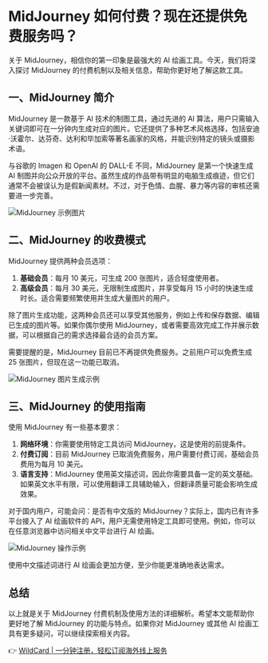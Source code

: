 # MidJourney 如何付费？现在还提供免费服务吗？

关于 MidJourney，相信你的第一印象是最强大的 AI 绘画工具。今天，我们将深入探讨 MidJourney 的付费机制以及相关信息，帮助你更好地了解这款工具。

## 一、MidJourney 简介

MidJourney 是一款基于 AI 技术的制图工具，通过先进的 AI 算法，用户只需输入关键词即可在一分钟内生成对应的图片。它还提供了多种艺术风格选择，包括安迪·沃霍尔、达芬奇、达利和毕加索等著名画家的风格，并能识别特定的镜头或摄影术语。

与谷歌的 Imagen 和 OpenAI 的 DALL-E 不同，MidJourney 是第一个快速生成 AI 制图并向公众开放的平台。虽然生成的作品带有明显的电脑生成痕迹，但它们通常不会被误认为是假新闻素材。不过，对于色情、血腥、暴力等内容的审核还需要进一步完善。

![MidJourney 示例图片](https://bbtdd.com/img/9304403664.webp)

## 二、MidJourney 的收费模式

MidJourney 提供两种会员选项：

1. **基础会员**：每月 10 美元，可生成 200 张图片，适合轻度使用者。
2. **高级会员**：每月 30 美元，无限制生成图片，并享受每月 15 小时的快速生成时长。适合需要频繁使用并生成大量图片的用户。

除了图片生成功能，这两种会员还可以享受其他服务，例如上传和保存数据、编辑已生成的图片等。如果你偶尔使用 MidJourney，或者需要高效完成工作并展示数据，可以根据自己的需求选择最合适的会员方案。

需要提醒的是，MidJourney 目前已不再提供免费服务。之前用户可以免费生成 25 张图片，但现在这一功能已取消。

![MidJourney 图片生成示例](https://bbtdd.com/img/909303736645879.webp)

## 三、MidJourney 的使用指南

使用 MidJourney 有一些基本要求：

1. **网络环境**：你需要使用特定工具访问 MidJourney，这是使用的前提条件。
2. **付费订阅**：目前 MidJourney 已取消免费服务，用户需要付费订阅，基础会员费用为每月 10 美元。
3. **语言支持**：MidJourney 使用英文描述词，因此你需要具备一定的英文基础。如果英文水平有限，可以使用翻译工具辅助输入，但翻译质量可能会影响生成效果。

对于国内用户，可能会问：是否有中文版的 MidJourney？实际上，国内已有许多平台接入了 AI 绘画软件的 API，用户无需使用特定工具即可使用。例如，你可以在任意浏览器中访问相关中文平台进行 AI 绘画。

![MidJourney 操作示例](https://bbtdd.com/img/8930891079996.webp)

使用中文描述词进行 AI 绘画会更加方便，至少你能更准确地表达需求。

## 总结

以上就是关于 MidJourney 付费机制及使用方法的详细解析。希望本文能帮助你更好地了解 MidJourney 的功能与特点。如果你对 MidJourney 或其他 AI 绘画工具有更多疑问，可以继续探索相关内容。

👉 [WildCard | 一分钟注册，轻松订阅海外线上服务](https://bbtdd.com/WildCard)